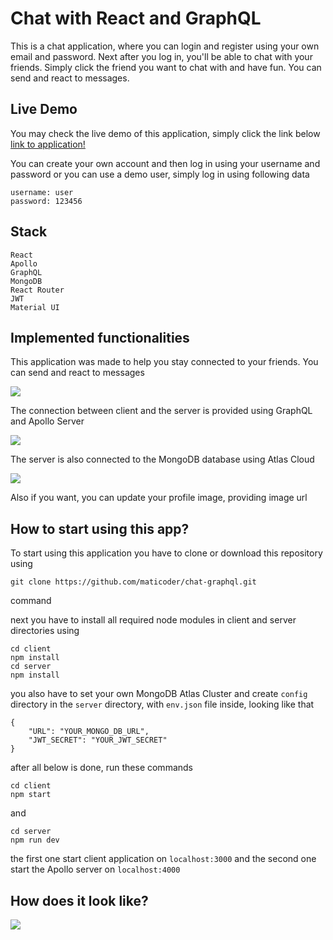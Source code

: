 # Chat with React and GraphQL

This is a chat application, where you can login and register using your own email and password. Next after you log in, you'll be able to chat with your friends. Simply click the friend you want to chat with and have fun. You can send and react to messages.

## Live Demo

You may check the live demo of this application, simply click the link below
[link to application!](https://chat-hoti.web.app/)

You can create your own account and then log in using your username and password or you can use a demo user, simply log in using following data

```
username: user
password: 123456
```

## Stack

```
React
Apollo
GraphQL
MongoDB
React Router
JWT
Material UI
```

## Implemented functionalities

This application was made to help you stay connected to your friends. You can send and react to messages

![](https://github.com/maticoder/chat-graphql/blob/master/images/chat.png)

The connection between client and the server is provided using GraphQL and Apollo Server

![](https://github.com/maticoder/chat-graphql/blob/master/images/server.png)

The server is also connected to the MongoDB database using Atlas Cloud

![](https://github.com/maticoder/chat-graphql/blob/master/images/db.png)

Also if you want, you can update your profile image, providing image url

## How to start using this app?

To start using this application you have to clone or download this repository using

```
git clone https://github.com/maticoder/chat-graphql.git
```

command

next you have to install all required node modules in client and server directories using

```
cd client
npm install
cd server
npm install
```

you also have to set your own MongoDB Atlas Cluster and create `config` directory in the `server` directory, with `env.json` file inside, looking like that

```
{
    "URL": "YOUR_MONGO_DB_URL",
    "JWT_SECRET": "YOUR_JWT_SECRET"
}
```

after all below is done, run these commands

```
cd client
npm start
```

and

```
cd server
npm run dev
```

the first one start client application on `localhost:3000` and the second one start the Apollo server on `localhost:4000`

## How does it look like?

![](https://github.com/maticoder/chat-graphql/blob/master/images/chat.gif)
